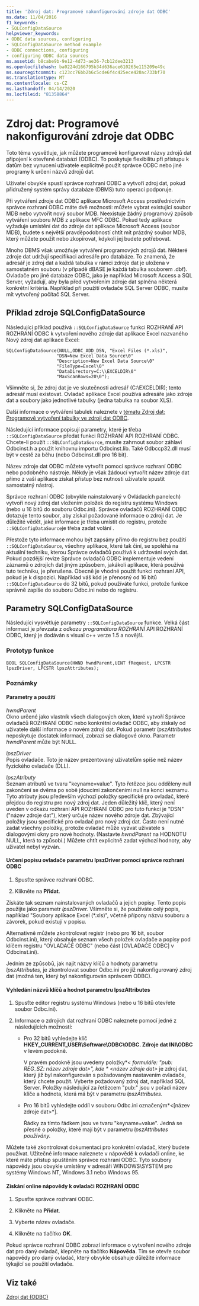 ```yaml
---
title: 'Zdroj dat: Programové nakonfigurování zdroje dat ODBC'
ms.date: 11/04/2016
f1_keywords:
- SQLConfigDataSource
helpviewer_keywords:
- ODBC data sources, configuring
- SQLConfigDataSource method example
- ODBC connections, configuring
- configuring ODBC data sources
ms.assetid: b8cabe9b-9e12-4d73-ae36-7cb12dee3213
ms.openlocfilehash: ba0224d166795b34d636ace610265e115209e49c
ms.sourcegitcommit: c123cc76bb2b6c5cde6f4c425ece420ac733bf70
ms.translationtype: MT
ms.contentlocale: cs-CZ
ms.lasthandoff: 04/14/2020
ms.locfileid: "81358864"
---
```

# <a name="data-source-programmatically-configuring-an-odbc-data-source"></a>Zdroj dat: Programové nakonfigurování zdroje dat ODBC

Toto téma vysvětluje, jak můžete programově konfigurovat názvy zdrojů dat připojení k otevřené databázi (ODBC). To poskytuje flexibilitu při přístupu k datům bez vynucení uživatele explicitně použít správce ODBC nebo jiné programy k určení názvů zdrojů dat.

Uživatel obvykle spustí správce rozhraní ODBC a vytvoří zdroj dat, pokud přidružený systém správy databáze (DBMS) tuto operaci podporuje.

Při vytváření zdroje dat ODBC aplikace Microsoft Access prostřednictvím správce rozhraní ODBC máte dvě možnosti: můžete vybrat existující soubor MDB nebo vytvořit nový soubor MDB. Neexistuje žádný programový způsob vytváření souboru MDB z aplikace MFC ODBC. Pokud tedy aplikace vyžaduje umístění dat do zdroje dat aplikace Microsoft Access (soubor MDB), budete s největší pravděpodobností chtít mít prázdný soubor MDB, který můžete použít nebo zkopírovat, kdykoli jej budete potřebovat.

Mnoho DBMS však umožňuje vytváření programových zdrojů dat. Některé zdroje dat udržují specifikaci adresáře pro databáze. To znamená, že adresář je zdroj dat a každá tabulka v rámci zdroje dat je uložena v samostatném souboru (v případě dBASE je každá tabulka souborem .dbf). Ovladače pro jiné databáze ODBC, jako je například Microsoft Access a SQL Server, vyžadují, aby byla před vytvořením zdroje dat splněna některá konkrétní kritéria. Například při použití ovladače SQL Server ODBC, musíte mít vytvořený počítač SQL Server.

## <a name="sqlconfigdatasource-example"></a><a name="_core_sqlconfigdatasource_example"></a>Příklad zdroje SQLConfigDataSource

Následující příklad používá `::SQLConfigDataSource` funkci ROZHRANÍ API ROZHRANÍ ODBC k vytvoření nového zdroje dat aplikace Excel nazvaného Nový zdroj dat aplikace Excel:

```
SQLConfigDataSource(NULL,ODBC_ADD_DSN, "Excel Files (*.xls)",
                   "DSN=New Excel Data Source\0"
                   "Description=New Excel Data Source\0"
                   "FileType=Excel\0"
                   "DataDirectory=C:\\EXCELDIR\0"
                   "MaxScanRows=20\0");
```

Všimněte si, že zdroj dat je ve skutečnosti adresář (C:\EXCELDIR); tento adresář musí existovat. Ovladač aplikace Excel používá adresáře jako zdroje dat a soubory jako jednotlivé tabulky (jedna tabulka na soubor XLS).

Další informace o vytváření tabulek naleznete v [tématu Zdroj dat: Programově vytvoření tabulky ve zdroji dat ODBC](../../data/odbc/data-source-programmatically-creating-a-table-in-an-odbc-data-source.md).

Následující informace popisují parametry, které je třeba `::SQLConfigDataSource` předat funkci ROZHRANÍ API ROZHRANÍ ODBC. Chcete-li použít `::SQLConfigDataSource`, musíte zahrnout soubor záhlaví Odbcinst.h a použít knihovnu importu Odbcinst.lib. Také Odbccp32.dll musí být v cestě za běhu (nebo Odbcinst.dll pro 16 bit).

Název zdroje dat ODBC můžete vytvořit pomocí správce rozhraní ODBC nebo podobného nástroje. Někdy je však žádoucí vytvořit název zdroje dat přímo z vaší aplikace získat přístup bez nutnosti uživatele spustit samostatný nástroj.

Správce rozhraní ODBC (obvykle nainstalovaný v Ovládacích panelech) vytvoří nový zdroj dat vložením položek do registru systému Windows (nebo u 16 bitů do souboru Odbc.ini). Správce ovladačů ROZHRANÍ ODBC dotazuje tento soubor, aby získal požadované informace o zdroji dat. Je důležité vědět, jaké informace je třeba umístit do registru, protože `::SQLConfigDataSource`je třeba zadat volání .

Přestože tyto informace mohou být zapsány přímo do registru bez použití `::SQLConfigDataSource`, všechny aplikace, které tak činí, se spoléhá na aktuální techniku, kterou Správce ovladačů používá k udržování svých dat. Pokud pozdější revize Správce ovladačů ODBC implementuje vedení záznamů o zdrojích dat jiným způsobem, jakákoli aplikace, která používá tuto techniku, je přerušena. Obecně je vhodné použít funkci rozhraní API, pokud je k dispozici. Například váš kód je přenosný od 16 bitů `::SQLConfigDataSource` do 32 bitů, pokud používáte funkci, protože funkce správně zapíše do souboru Odbc.ini nebo do registru.

## <a name="sqlconfigdatasource-parameters"></a><a name="_core_sqlconfigdatasource_parameters"></a>Parametry SQLConfigDataSource

Následující vysvětluje parametry `::SQLConfigDataSource` funkce. Velká část informací je převzata z *odkazu programátora ROZHRANÍ* API ROZHRANÍ ODBC, který je dodáván s visual c++ verze 1.5 a novější.

### <a name="function-prototype"></a><a name="_core_function_prototype"></a>Prototyp funkce

```
BOOL SQLConfigDataSource(HWND hwndParent,UINT fRequest, LPCSTR lpszDriver, LPCSTR lpszAttributes);
```

### <a name="remarks"></a>Poznámky

#### <a name="parameters-and-usage"></a><a name="_core_parameters_and_usage"></a>Parametry a použití

*hwndParent*<br/>
Okno určené jako vlastník všech dialogových oken, které vytvoří Správce ovladačů ROZHRANÍ ODBC nebo konkrétní ovladač ODBC, aby získaly od uživatele další informace o novém zdroji dat. Pokud parametr *lpszAttributes* neposkytuje dostatek informací, zobrazí se dialogové okno. Parametr *hwndParent* může být NULL.

*lpszDriver*<br/>
Popis ovladače. Toto je název prezentovaný uživatelům spíše než název fyzického ovladače (DLL).

*lpszAtributy*<br/>
Seznam atributů ve tvaru "keyname=value". Tyto řetězce jsou odděleny null zakončení se dvěma po sobě jdoucími zakončeními null na konci seznamu. Tyto atributy jsou především výchozí položky specifické pro ovladač, které přejdou do registru pro nový zdroj dat. Jeden důležitý klíč, který není uveden v odkazu rozhraní API ROZHRANÍ ODBC pro tuto funkci je "DSN" ("název zdroje dat"), který určuje název nového zdroje dat. Zbývající položky jsou specifické pro ovladač pro nový zdroj dat. Často není nutné zadat všechny položky, protože ovladač může vyzvat uživatele s dialogovými okny pro nové hodnoty. (Nastavte *hwndParent* na HODNOTU NULL, která to způsobí.) Můžete chtít explicitně zadat výchozí hodnoty, aby uživatel nebyl vyzván.

#### <a name="to-determine-the-description-of-a-driver-for-the-lpszdriver-parameter-using-odbc-administrator"></a>Určení popisu ovladače parametru lpszDriver pomocí správce rozhraní ODBC

1. Spusťte správce rozhraní ODBC.

1. Klikněte na **Přidat**.

Získáte tak seznam nainstalovaných ovladačů a jejich popisy. Tento popis použijte jako parametr *lpszDriver.* Všimněte si, že používáte celý popis, například "Soubory aplikace Excel (*.xls)", včetně přípony názvu souboru a závorek, pokud existují v popisu.

Alternativně můžete zkontrolovat registr (nebo pro 16 bit, soubor Odbcinst.ini), který obsahuje seznam všech položek ovladače a popisy pod klíčem registru "OVLADAČE ODBC" (nebo část [OVLADAČE ODBC] v Odbcinst.ini).

Jedním ze způsobů, jak najít názvy klíčů a hodnoty parametru *lpszAttributes,* je zkontrolovat soubor Odbc.ini pro již nakonfigurovaný zdroj dat (možná ten, který byl nakonfigurován správcem ODBC).

#### <a name="to-find-keynames-and-values-for-the-lpszattributes-parameter"></a>Vyhledání názvů klíčů a hodnot parametru lpszAttributes

1. Spusťte editor registru systému Windows (nebo u 16 bitů otevřete soubor Odbc.ini).

1. Informace o zdrojích dat rozhraní ODBC naleznete pomocí jedné z následujících možností:

   - Pro 32 bitů vyhledejte klíč **HKEY_CURRENT_USER\Software\ODBC\ODBC. Zdroje dat INI\ODBC** v levém podokně.

      V pravém podokně jsou uvedeny položky*\< *formuláře: "pub: REG_SZ: název zdroje dat>", kde * \<název zdroje dat>* je zdroj dat, který již byl nakonfigurován s požadovaným nastavením ovladače, který chcete použít. Vyberte požadovaný zdroj dat, například SQL Server. Položky následující za řetězcem "pub:" jsou v pořadí název klíče a hodnota, která má být v parametru *lpszAttributes.*

   - Pro 16 bitů vyhledejte oddíl v souboru Odbc.ini označeným*\<[název zdroje dat>*].

      Řádky za tímto řádkem jsou ve tvaru "keyname=value". Jedná se přesně o položky, které mají být v parametru *lpszAttributes používány.*

Můžete také zkontrolovat dokumentaci pro konkrétní ovladač, který budete používat. Užitečné informace naleznete v nápovědě k ovladači online, ke které máte přístup spuštěním správce rozhraní ODBC. Tyto soubory nápovědy jsou obvykle umístěny v adresáři WINDOWS\SYSTEM pro systémy Windows NT, Windows 3.1 nebo Windows 95.

#### <a name="to-obtain-online-help-for-your-odbc-driver"></a>Získání online nápovědy k ovladači ROZHRANÍ ODBC

1. Spusťte správce rozhraní ODBC.

1. Klikněte na **Přidat**.

1. Vyberte název ovladače.

1. Klikněte na tlačítko **OK**.

Pokud správce rozhraní ODBC zobrazí informace o vytvoření nového zdroje dat pro daný ovladač, klepněte na tlačítko **Nápověda**. Tím se otevře soubor nápovědy pro daný ovladač, který obvykle obsahuje důležité informace týkající se použití ovladače.

## <a name="see-also"></a>Viz také

[Zdroj dat (ODBC)](../../data/odbc/data-source-odbc.md)
